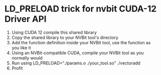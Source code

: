 # LD_PRELOAD trick for nvbit CUDA-12 Driver API
1. Using CUDA 12 compile this shared library
2. Copy the shared library to your NVBit tool's directory
3. Add the function definition inside your NVBit tool, use the function as you like it
4. Using an NVBit-compatible CUDA, compile your NVBit tool as you normally would
5. Run using LD_PRELOAD="./params.o ./your_tool.so" ./vectoradd
6. Profit
